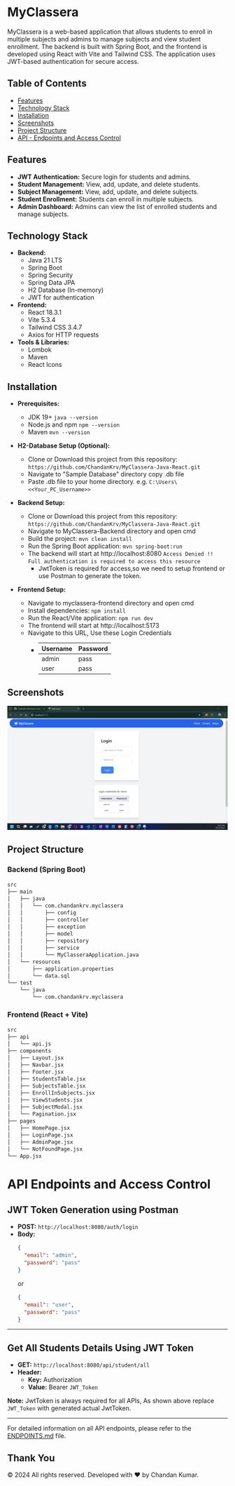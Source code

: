 # MyClassera

MyClassera is a web-based application that allows students to enroll in multiple subjects and admins to manage subjects and view student enrollment. The backend is built with Spring Boot, and the frontend is developed using React with Vite and Tailwind CSS. The application uses JWT-based authentication for secure access.

## Table of Contents

- [Features](#features)
- [Technology Stack](#technology-stack)
- [Installation](#installation)
- [Screenshots](#screenshots)
- [Project Structure](#project-structure)
- [API - Endpoints and Access Control](#API-endpoints-and-access-control)

## Features

- **JWT Authentication:** Secure login for students and admins.
- **Student Management:** View, add, update, and delete students.
- **Subject Management:** View, add, update, and delete subjects.
- **Student Enrollment:** Students can enroll in multiple subjects.
- **Admin Dashboard:** Admins can view the list of enrolled students and manage subjects.

## Technology Stack

- **Backend:**
  - Java 21 LTS
  - Spring Boot
  - Spring Security
  - Spring Data JPA
  - H2 Database (In-memory)
  - JWT for authentication
- **Frontend:**
  - React 18.3.1
  - Vite 5.3.4
  - Tailwind CSS 3.4.7
  - Axios for HTTP requests
- **Tools & Libraries:**
  - Lombok
  - Maven
  - React Icons

## Installation

- **Prerequisites:**

  - JDK 19+ `java --version`
  - Node.js and npm `npm --version`
  - Maven `mvn --version`

- **H2-Database Setup (Optional):**
  - Clone or Download this project from this repository:
    `https://github.com/ChandanKrv/MyClassera-Java-React.git`
  - Navigate to "Sample Database" directory copy .db file
  - Paste .db file to your home directory. e.g. `C:\Users\<<Your_PC_Username>>` 

- **Backend Setup:**

  - Clone or Download this project from this repository:
    `https://github.com/ChandanKrv/MyClassera-Java-React.git`
  - Navigate to MyClassera-Backend directory and open cmd
  - Build the project: `mvn clean install`
  - Run the Spring Boot application: `mvn spring-boot:run`
  - The backend will start at http://localhost:8080
    `Access Denied !! Full authentication is required to access this resource`
    - JwtToken is required for access,so we need to setup frontend or use Postman to generate the token.

- **Frontend Setup:**
  - Navigate to myclassera-frontend directory and open cmd
  - Install dependencies: `npm install`
  - Run the React/Vite application: `npm run dev`
  - The frontend will start at http://localhost:5173
  - Navigate to this URL, Use these Login Credentials
    - | Username | Password |
      | -------- | -------- |
      | admin    | pass     |
      | user     | pass     |

## Screenshots
![Login Screenshot](Screenshots/login.png)



## Project Structure

### Backend (Spring Boot)

```plaintext
src
├── main
│   ├── java
│   │   └── com.chandankrv.myclassera
│   │       ├── config
│   │       ├── controller
│   │       ├── exception
│   │       ├── model
│   │       ├── repository
│   │       ├── service
│   │       └── MyClasseraApplication.java
│   └── resources
│       ├── application.properties
│       └── data.sql
└── test
    └── java
        └── com.chandankrv.myclassera
```

### Frontend (React + Vite)

```plaintext
src
├── api
│   └── api.js
├── components
│   ├── Layout.jsx
│   ├── Navbar.jsx
│   ├── Footer.jsx
│   ├── StudentsTable.jsx
│   ├── SubjectsTable.jsx
│   ├── EnrollInSubjects.jsx
│   ├── ViewStudents.jsx
│   ├── SubjectModal.jsx
│   └── Pagination.jsx
├── pages
│   ├── HomePage.jsx
│   ├── LoginPage.jsx
│   ├── AdminPage.jsx
│   └── NotFoundPage.jsx
└── App.jsx
```

# API Endpoints and Access Control

## JWT Token Generation using Postman

- **POST:** `http://localhost:8080/auth/login`
- **Body:**
  ```json
  {
    "email": "admin",
    "password": "pass"
  }
  ```
  or
  ```json
  {
    "email": "user",
    "password": "pass"
  }
  ```

---

## Get All Students Details Using JWT Token

- **GET:** `http://localhost:8080/api/student/all`
- **Header:**
  - **Key:** Authorization
  - **Value:** Bearer `JWT_Token`

**Note:** JwtToken is always required for all APIs, As shown above replace `JWT_Token` with generated actual JwtToken.

---

For detailed information on all API endpoints, please refer to the [ENDPOINTS.md](ENDPOINTS.md) file.

## Thank You

© 2024 All rights reserved. Developed with ❤️ by Chandan Kumar.
